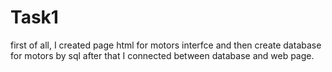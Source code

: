 # Task1
first of all, I created page html for motors interfce and then create database for motors by sql 
after that I connected between database and web page. 
